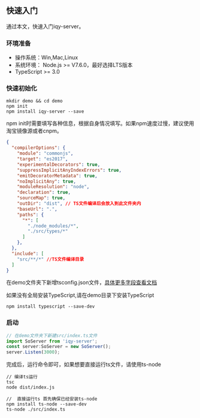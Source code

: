 ## 快速入门

通过本文，快速入门iqy-server。

###  环境准备

- 操作系统：Win,Mac,Linux
- 系统环境： Node.js >= V7.6.0，最好选择LTS版本  
- TypeScript >= 3.0

### 快速初始化

```shell
mkdir demo && cd demo
npm init
npm install iqy-server --save
```

npm init时需要填写各种信息，根据自身情况填写。如果npm速度过慢，建议使用淘宝镜像源或者cnpm。

```json
{
  "compilerOptions": {
    "module": "commonjs",
    "target": "es2017",
    "experimentalDecorators": true,
    "suppressImplicitAnyIndexErrors": true,
    "emitDecoratorMetadata": true,
    "noImplicitAny": true,
    "moduleResolution": "node",
    "declaration": true,
    "sourceMap": true,
    "outDir": "dist", // TS文件编译后会放入到此文件夹内
    "baseUrl": ".",
    "paths": {
      "*": [
        "./node_modules/*",
        "./src/types/*"
      ]
    },
  },
  "include": [
    "src/**/*" //TS文件编译目录
  ]
}
```

在demo文件夹下新增tsconfig.json文件，[具体更多字段查看文档](https://www.tslang.cn/docs/handbook/tsconfig-json.html)

如果没有全局安装TypeScript,请在demo目录下安装TypeScript

```shell
npm install typescript --save-dev
```



###  启动

```js
// 在demo文件夹下新建src/index.ts文件
import SoServer from 'iqy-server';
const server:SoServer = new SoServer();
server.Listen(3000);
```

完成后，运行命令即可，如果想要直接运行ts文件，请使用ts-node

```shell
// 编译ts运行
tsc
node dist/index.js

//  直接运行ts 首先确保已经安装ts-node
npm install ts-node --save-dev
ts-node ./src/index.ts
```

